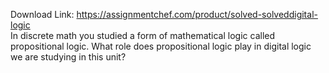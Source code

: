 Download Link: https://assignmentchef.com/product/solved-solveddigital-logic
<br>
In discrete math you studied a form of mathematical logic called propositional logic. What role does propositional logic play in digital logic we are studying in this unit?